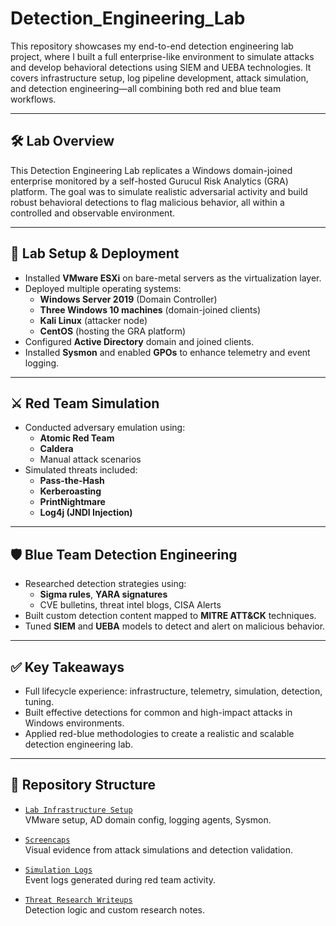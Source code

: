 # Detection_Engineering_Lab

This repository showcases my end-to-end detection engineering lab project, where I built a full enterprise-like environment to simulate attacks and develop behavioral detections using SIEM and UEBA technologies. It covers infrastructure setup, log pipeline development, attack simulation, and detection engineering—all combining both red and blue team workflows.

---

## 🛠️ Lab Overview

This Detection Engineering Lab replicates a Windows domain-joined enterprise monitored by a self-hosted Gurucul Risk Analytics (GRA) platform. The goal was to simulate realistic adversarial activity and build robust behavioral detections to flag malicious behavior, all within a controlled and observable environment.

---

## 🔧 Lab Setup & Deployment

- Installed **VMware ESXi** on bare-metal servers as the virtualization layer.
- Deployed multiple operating systems:
  - **Windows Server 2019** (Domain Controller)
  - **Three Windows 10 machines** (domain-joined clients)
  - **Kali Linux** (attacker node)
  - **CentOS** (hosting the GRA platform)
- Configured **Active Directory** domain and joined clients.
- Installed **Sysmon** and enabled **GPOs** to enhance telemetry and event logging.

---

## ⚔️ Red Team Simulation

- Conducted adversary emulation using:
  - **Atomic Red Team**
  - **Caldera**
  - Manual attack scenarios
- Simulated threats included:
  - **Pass-the-Hash**
  - **Kerberoasting**
  - **PrintNightmare**
  - **Log4j (JNDI Injection)**

---

## 🛡️ Blue Team Detection Engineering

- Researched detection strategies using:
  - **Sigma rules**, **YARA signatures**
  - CVE bulletins, threat intel blogs, CISA Alerts
- Built custom detection content mapped to **MITRE ATT&CK** techniques.
- Tuned **SIEM** and **UEBA** models to detect and alert on malicious behavior.

---

## ✅ Key Takeaways

- Full lifecycle experience: infrastructure, telemetry, simulation, detection, tuning.
- Built effective detections for common and high-impact attacks in Windows environments.
- Applied red-blue methodologies to create a realistic and scalable detection engineering lab.

---

## 📁 Repository Structure

- [`Lab Infrastructure Setup`](./Lab%20Infrastructure%20Setup)  
  VMware setup, AD domain config, logging agents, Sysmon.

- [`Screencaps`](./Screencaps)  
  Visual evidence from attack simulations and detection validation.

- [`Simulation Logs`](./Simulation%20Logs)  
  Event logs generated during red team activity.

- [`Threat Research Writeups`](./Threat%20Research%20Papers)  
  Detection logic and custom research notes.

